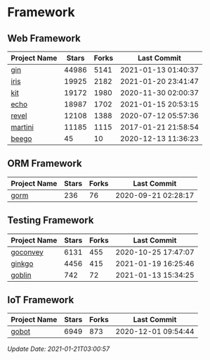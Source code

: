 # Framework

## Web Framework
| Project Name | Stars | Forks | Last Commit |
| ------------ | ----- | ----- | ----------- |
| [gin](https://github.com/gin-gonic/gin) | 44986 | 5141 | 2021-01-13 01:40:37 |
| [iris](https://github.com/kataras/iris) | 19925 | 2182 | 2021-01-20 23:41:47 |
| [kit](https://github.com/go-kit/kit) | 19172 | 1980 | 2020-11-30 02:00:37 |
| [echo](https://github.com/labstack/echo) | 18987 | 1702 | 2021-01-15 20:53:15 |
| [revel](https://github.com/revel/revel) | 12108 | 1388 | 2020-07-12 05:57:36 |
| [martini](https://github.com/go-martini/martini) | 11185 | 1115 | 2017-01-21 21:58:54 |
| [beego](https://github.com/astaxie/beego) | 45 | 10 | 2020-12-13 11:36:23 |

## ORM Framework
| Project Name | Stars | Forks | Last Commit |
| ------------ | ----- | ----- | ----------- |
| [gorm](https://github.com/jinzhu/gorm) | 236 | 76 | 2020-09-21 02:28:17 |

## Testing Framework
| Project Name | Stars | Forks | Last Commit |
| ------------ | ----- | ----- | ----------- |
| [goconvey](https://github.com/smartystreets/goconvey) | 6131 | 455 | 2020-10-25 17:47:07 |
| [ginkgo](https://github.com/onsi/ginkgo) | 4456 | 415 | 2021-01-19 16:25:46 |
| [goblin](https://github.com/franela/goblin) | 742 | 72 | 2021-01-13 15:34:25 |

## IoT Framework
| Project Name | Stars | Forks | Last Commit |
| ------------ | ----- | ----- | ----------- |
| [gobot](https://github.com/hybridgroup/gobot) | 6949 | 873 | 2020-12-01 09:54:44 |

*Update Date: 2021-01-21T03:00:57*